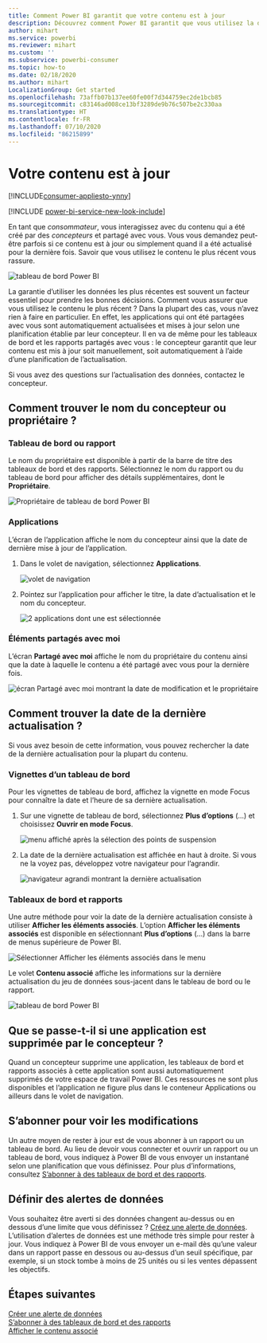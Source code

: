 ```yaml
---
title: Comment Power BI garantit que votre contenu est à jour
description: Découvrez comment Power BI garantit que vous utilisez la dernière version de vos données, rapports, tableaux de bord et applications.
author: mihart
ms.service: powerbi
ms.reviewer: mihart
ms.custom: ''
ms.subservice: powerbi-consumer
ms.topic: how-to
ms.date: 02/18/2020
ms.author: mihart
LocalizationGroup: Get started
ms.openlocfilehash: 73affb07b137ee60fe00f7d344759ec2de1bcb85
ms.sourcegitcommit: c83146ad008ce13bf3289de9b76c507be2c330aa
ms.translationtype: HT
ms.contentlocale: fr-FR
ms.lasthandoff: 07/10/2020
ms.locfileid: "86215899"
---
```

# <a name="your-content-is-up-to-date"></a>Votre contenu est à jour

[!INCLUDE[consumer-appliesto-ynny](../includes/consumer-appliesto-ynny.md)]

[!INCLUDE [power-bi-service-new-look-include](../includes/power-bi-service-new-look-include.md)]

En tant que *consommateur*, vous interagissez avec du contenu qui a été créé par des *concepteurs* et partagé avec vous. Vous vous demandez peut-être parfois si ce contenu est à jour ou simplement quand il a été actualisé pour la dernière fois. Savoir que vous utilisez le contenu le plus récent vous rassure.  
 
![tableau de bord Power BI](media/end-user-fresh/power-bi-dashboards.png)


La garantie d’utiliser les données les plus récentes est souvent un facteur essentiel pour prendre les bonnes décisions. Comment vous assurer que vous utilisez le contenu le plus récent ? Dans la plupart des cas, vous n’avez rien à faire en particulier. En effet, les applications qui ont été partagées avec vous sont automatiquement actualisées et mises à jour selon une planification établie par leur concepteur. Il en va de même pour les tableaux de bord et les rapports partagés avec vous : le concepteur garantit que leur contenu est mis à jour soit manuellement, soit automatiquement à l’aide d’une planification de l’actualisation.  

Si vous avez des questions sur l’actualisation des données, contactez le concepteur.

## <a name="how-to-locate-the-name-of-the-designer-or-owner"></a>Comment trouver le nom du concepteur ou propriétaire ?

### <a name="dashboard-or-report"></a>Tableau de bord ou rapport

Le nom du propriétaire est disponible à partir de la barre de titre des tableaux de bord et des rapports. Sélectionnez le nom du rapport ou du tableau de bord pour afficher des détails supplémentaires, dont le **Propriétaire**.

![Propriétaire de tableau de bord Power BI](media/end-user-fresh/power-bi-owner.png)


### <a name="apps"></a>Applications

L’écran de l’application affiche le nom du concepteur ainsi que la date de dernière mise à jour de l’application.  

1. Dans le volet de navigation, sélectionnez **Applications**.

    ![volet de navigation](media/end-user-fresh/power-bi-nav-app.png)



2. Pointez sur l’application pour afficher le titre, la date d’actualisation et le nom du concepteur. 

    ![2 applications dont une est sélectionnée](media/end-user-fresh/power-bi-app.png)


### <a name="shared-with-me"></a>Éléments partagés avec moi
L’écran **Partagé avec moi** affiche le nom du propriétaire du contenu ainsi que la date à laquelle le contenu a été partagé avec vous pour la dernière fois.

![écran Partagé avec moi montrant la date de modification et le propriétaire](media/end-user-fresh/power-bi-share.png) 


## <a name="how-to-look-up-the-last-refresh-date"></a>Comment trouver la date de la dernière actualisation ?
Si vous avez besoin de cette information, vous pouvez rechercher la date de la dernière actualisation pour la plupart du contenu. 

### <a name="dashboard-tiles"></a>Vignettes d’un tableau de bord
Pour les vignettes de tableau de bord, affichez la vignette en mode Focus pour connaître la date et l’heure de sa dernière actualisation.

1. Sur une vignette de tableau de bord, sélectionnez **Plus d’options** (...) et choisissez **Ouvrir en mode Focus**.

    ![menu affiché après la sélection des points de suspension](media/end-user-fresh/power-bi-focus-mode.png)

2. La date de la dernière actualisation est affichée en haut à droite. Si vous ne la voyez pas, développez votre navigateur pour l’agrandir. 

    ![navigateur agrandi montrant la dernière actualisation](media/end-user-fresh/power-bi-last-refresh2.png)

### <a name="dashboards-and-reports"></a>Tableaux de bord et rapports
Une autre méthode pour voir la date de la dernière actualisation consiste à utiliser **Afficher les éléments associés**.  L’option **Afficher les éléments associés** est disponible en sélectionnant **Plus d’options** (...) dans la barre de menus supérieure de Power BI.

![Sélectionner Afficher les éléments associés dans le menu](media/end-user-fresh/power-bi-view-related-dropdown.png)

Le volet **Contenu associé** affiche les informations sur la dernière actualisation du jeu de données sous-jacent dans le tableau de bord ou le rapport.

![tableau de bord Power BI](media/end-user-fresh/power-bi-refresh.png)

## <a name="what-happens-if-an-app-is-deleted-by-the-designer"></a>Que se passe-t-il si une application est supprimée par le concepteur ?

Quand un concepteur supprime une application, les tableaux de bord et rapports associés à cette application sont aussi automatiquement supprimés de votre espace de travail Power BI. Ces ressources ne sont plus disponibles et l’application ne figure plus dans le conteneur Applications ou ailleurs dans le volet de navigation.


## <a name="subscribe-to-see-changes"></a>S’abonner pour voir les modifications
Un autre moyen de rester à jour est de vous abonner à un rapport ou un tableau de bord. Au lieu de devoir vous connecter et ouvrir un rapport ou un tableau de bord, vous indiquez à Power BI de vous envoyer un instantané selon une planification que vous définissez.  Pour plus d’informations, consultez [S’abonner à des tableaux de bord et des rapports](end-user-subscribe.md).

## <a name="set-data-alerts"></a>Définir des alertes de données
Vous souhaitez être averti si des données changent au-dessus ou en dessous d’une limite que vous définissez ? [Créez une alerte de données](end-user-alerts.md).  L’utilisation d’alertes de données est une méthode très simple pour rester à jour. Vous indiquez à Power BI de vous envoyer un e-mail dès qu’une valeur dans un rapport passe en dessous ou au-dessus d’un seuil spécifique,  par exemple, si un stock tombe à moins de 25 unités ou si les ventes dépassent les objectifs.  

## <a name="next-steps"></a>Étapes suivantes
[Créer une alerte de données](end-user-alerts.md)    
[S’abonner à des tableaux de bord et des rapports](end-user-subscribe.md)    
[Afficher le contenu associé](end-user-related.md)    
